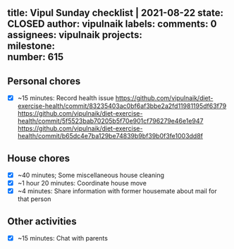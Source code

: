 title:	Vipul Sunday checklist | 2021-08-22
state:	CLOSED
author:	vipulnaik
labels:	
comments:	0
assignees:	vipulnaik
projects:	
milestone:	
number:	615
--
## Personal chores

- [x] ~15 minutes: Record health issue https://github.com/vipulnaik/diet-exercise-health/commit/83235403ac0bf6af3bbe2a2fd11981195df63f79 https://github.com/vipulnaik/diet-exercise-health/commit/5f5523bab70205b5f70e901cf796279e46e1e947 https://github.com/vipulnaik/diet-exercise-health/commit/b65dc4e7ba129be74839b9bf39b0f3fe1003dd8f

## House chores

- [x] ~40 minutes; Some miscellaneous house cleaning
- [x] ~1 hour 20 minutes: Coordinate house move 
- [x] ~4 minutes: Share information with former housemate about mail for that person 

## Other activities

- [x] ~15 minutes: Chat with parents
